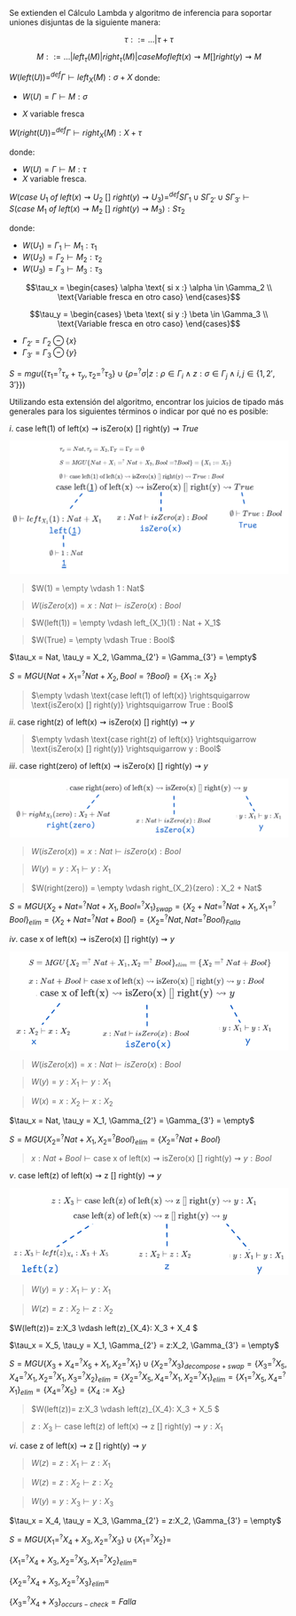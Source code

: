 Se extienden el Cálculo Lambda y algoritmo de inferencia para soportar uniones disjuntas de la siguiente manera:

```math
\tau ::= . . . | \tau + \tau
```

```math
M::= . . . | left_\tau (M ) | right_\tau (M ) | case M of left(x) \rightsquigarrow M [] right(y) \rightsquigarrow M
```

$W(left(U )) =^{def} \Gamma \vdash left_X (M ) : \sigma + X$
donde:
* $W(U ) = \Gamma \vdash M : \sigma$

* $X$ variable fresca

$W(right(U )) =^{def} \Gamma \vdash right_X (M ) : X + \tau$

donde:

* $W(U ) = \Gamma ⊢ M : \tau$
* $X$ variable fresca.

$W(case\ U_1\ of\ left(x) \rightsquigarrow U_2\ []\ right(y) \rightsquigarrow U_3 ) =^{def}
S\Gamma_1 \cup S\Gamma_{2'} ∪ S\Gamma_{3'} \vdash S(case\ M_1\ of\ left(x) \rightsquigarrow M_2\ []\ right(y) \rightsquigarrow M_3 ) : S\tau_2$

donde:

* $W(U_1 ) = \Gamma_1 \vdash M_1 : \tau_1$
* $W(U_2 ) = \Gamma_2 \vdash M_2 : \tau_2$
* $W(U_3) = \Gamma_3 ⊢ M_3 : \tau_3$

```math
\tau_x = \begin{cases}
\alpha \text{ si x :} \alpha \in \Gamma_2 \\
\text{Variable fresca en otro caso}
\end{cases}
```
```math
\tau_y = \begin{cases}
\beta \text{ si y :} \beta \in \Gamma_3 \\
\text{Variable fresca en otro caso}
\end{cases}
```

* $\Gamma_{2'} = \Gamma_2 \ominus \{x\}$
* $\Gamma_{3'} = \Gamma_3 \ominus \{y\}$


$S = mgu (\{\tau_1 =^? \tau_x + \tau_y , \tau_2 =^? \tau_3 \} \cup \{\rho =^? \sigma | z : \rho \in \Gamma_i \land z : \sigma \in \Gamma_j \land i, j \in \{1, 2' , 3' \}\})$

Utilizando esta extensión del algoritmo, encontrar los juicios de tipado más generales para los siguientes términos o indicar por qué no es posible:

$i.\ \text{case left(1) of left(x)} \rightsquigarrow \text{isZero(x) [] right(y)} \rightsquigarrow True$

![árbol](./img/image%20copy%209.png)

>$W(1) = \empty \vdash 1 : Nat$

>$W(isZero(x)) = x:Nat \vdash isZero(x) : Bool$

>$W(left(1)) = \empty \vdash left_{X_1}(1) :  Nat + X_1$

>$W(True) = \empty \vdash True : Bool$

$\tau_x = Nat, \tau_y = X_2, \Gamma_{2'} = \Gamma_{3'} = \empty$

$S = MGU \{Nat + X_1 =^? Nat + X_2, Bool =? Bool\}=\{X_1 := X_2\}$

>$\empty \vdash \text{case left(1) of left(x)} \rightsquigarrow \text{isZero(x) [] right(y)} \rightsquigarrow True : Bool$

$ii.\ \text{case right(z) of left(x)} \rightsquigarrow \text{isZero(x) [] right(y)} \rightsquigarrow y$

>$\empty \vdash \text{case right(z) of left(x)} \rightsquigarrow \text{isZero(x) [] right(y)} \rightsquigarrow y : Bool$

$iii.\ \text{case right(zero) of left(x)} \rightsquigarrow \text{isZero(x) [] right(y)} \rightsquigarrow y$

![árbol](./img/image%20copy%2010.png)

>$W(isZero(x)) = x:Nat \vdash isZero(x) : Bool$

>$W(y) = y:X_1 \vdash y : X_1$

>$W(right(zero)) = \empty \vdash right_{X_2}(zero) : X_2 + Nat$

$S = MGU\{X_2 + Nat =^? Nat + X_1,Bool =^? X_1\}_{swap} = \{X_2 + Nat =^? Nat + X_1,X_1 =^? Bool\}_{elim} = \{X_2 + Nat =^? Nat + Bool\} = \{X_2 =^? Nat, Nat =^? Bool\}_{Falla}$

$iv.\ \text{case x of left(x)} \rightsquigarrow \text{isZero(x) [] right(y)} \rightsquigarrow y$

![árbol](./img/image%20copy%2011.png)

>$W(isZero(x)) = x:Nat \vdash isZero(x) : Bool$

>$W(y) = y:X_1 \vdash y : X_1$

>$W(x) = x:X_2 \vdash x:X_2$

$\tau_x = Nat, \tau_y = X_1, \Gamma_{2'} = \Gamma_{3'} = \empty$

$S=MGU\{X_2 =^? Nat + X_1, X_2 =^? Bool\}_{elim} = \{X_2 =^? Nat + Bool\}$

>$x:Nat + Bool \vdash \text{case x of left(x)} \rightsquigarrow \text{isZero(x) [] right(y)} \rightsquigarrow y : Bool$

$v.\ \text{case left(z) of left(x)} \rightsquigarrow \text{z [] right(y)} \rightsquigarrow y$

![árbol](./img/image%20copy%2012.png)

>$W(y) = y:X_1 \vdash y : X_1$

>$W(z) = z:X_2 \vdash z:X_2$

$W(left(z))= z:X_3 \vdash left(z)_{X_4}: X_3 + X_4 $

$\tau_x = X_5, \tau_y = X_1, \Gamma_{2'} = z:X_2, \Gamma_{3'} = \empty$

$S=MGU\{X_3 + X_4 =^? X_5 + X_1, X_2 =^? X_1\} \cup \{X_2 =^? X_3\}_{decompose+swap} = \{X_3 =^? X_5,  X_4 =^? X_1,X_2 =^? X_1, X_3 =^? X_2\}_{elim} = \{X_2 =^? X_5,  X_4 =^? X_1, X_2 =^? X_1\}_{elim} = \{X_1 =^? X_5,  X_4 =^? X_1\}_{elim}=\{X_4 =^? X_5\} = \{X_4 := X_5\}$

>$W(left(z))= z:X_3 \vdash left(z)_{X_4}: X_3 + X_5 $

>$z:X_3 \vdash \text{case left(z) of left(x)} \rightsquigarrow \text{z [] right(y)} \rightsquigarrow y : X_1$

$vi.\ \text{case z of left(x)} \rightsquigarrow \text{z [] right(y)} \rightsquigarrow y$

>$W(z) = z:X_1 \vdash z:X_1$

>$W(z) = z:X_2 \vdash z : X_2$

>$W(y) = y:X_3 \vdash y : X_3$

$\tau_x = X_4, \tau_y = X_3, \Gamma_{2'} = z:X_2, \Gamma_{3'} = \empty$

$S=MGU\{X_1 =^? X_4 + X_3, X_2 =^? X_3\} \cup \{X_1 =^? X_2\} =$

$\{X_1 =^? X_4 + X_3, X_2 =^? X_3, X_1 =^? X_2\}_{elim} =$

$\{X_2 =^? X_4 + X_3, X_2 =^? X_3\}_{elim} =$

$\{X_3 =^? X_4 + X_3\}_{occurs-check} =Falla$
